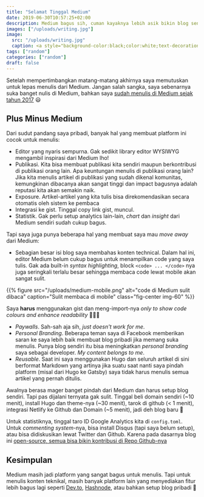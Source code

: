 ```yaml
---
title: "Selamat Tinggal Medium"
date: 2019-06-30T10:57:25+02:00
description: Medium bagus sih, cuman kayaknya lebih asik bikin blog sendiri 🥳
images: ["/uploads/writing.jpg"]
image:
  src: "/uploads/writing.jpg"
  caption: <a style="background-color:black;color:white;text-decoration:none;padding:4px 6px;font-family:-apple-system, BlinkMacSystemFont, &quot;San Francisco&quot;, &quot;Helvetica Neue&quot;, Helvetica, Ubuntu, Roboto, Noto, &quot;Segoe UI&quot;, Arial, sans-serif;font-size:12px;font-weight:bold;line-height:1.2;display:inline-block;border-radius:3px" href="https://unsplash.com/@nickmorrison?utm_medium=referral&amp;utm_campaign=photographer-credit&amp;utm_content=creditBadge" target="_blank" rel="noopener noreferrer" title="Download free do whatever you want high-resolution photos from Nick Morrison"><span style="display:inline-block;padding:2px 3px"><svg xmlns="http://www.w3.org/2000/svg" style="height:12px;width:auto;position:relative;vertical-align:middle;top:-2px;fill:white" viewBox="0 0 32 32"><title>unsplash-logo</title><path d="M10 9V0h12v9H10zm12 5h10v18H0V14h10v9h12v-9z"></path></svg></span><span style="display:inline-block;padding:2px 3px">Nick Morrison</span></a>
tags: ["random"]
categories: ["random"]
draft: false
---
```


Setelah mempertimbangkan matang-matang akhirnya saya memutuskan untuk lepas menulis dari Medium. Jangan salah sangka, saya sebenarnya suka banget nulis di Medium, bahkan saya [sudah menulis di Medium sejak tahun 2017](https://medium.com/@Dewey92) 😃

## Plus Minus Medium

Dari sudut pandang saya pribadi, banyak hal yang membuat platform ini cocok untuk menulis:

- Editor yang nyaris sempurna. Gak sedikit library editor WYSIWYG mengambil inspirasi dari Medium lho!
- Publikasi. Kita bisa membuat publikasi kita sendiri maupun berkontribusi di publikasi orang lain. Apa keuntungan menulis di publikasi orang lain? Jika kita menulis artikel di publikasi yang sudah dikenal komunitas, kemungkinan dibacanya akan sangat tinggi dan impact bagusnya adalah reputasi kita akan semakin naik.
- Exposure. Artikel-artikel yang kita tulis bisa direkomendasikan secara otomatis oleh sistem ke pembaca
- Integrasi ke gist. Tinggal copy link gist, muncul.
- Statistik. Gak perlu setup analytics lain-lain, _chart_ dan _insight_ dari Medium sendiri sudah cukup bagus.

Tapi saya juga punya beberapa hal yang membuat saya mau _move away_ dari Medium:

- Sebagian besar isi blog saya membahas konten technical. Dalam hal ini, editor Medium belum cukup bagus untuk menampilkan code yang saya tulis. Gak ada built-in _syntax highlighting_, block `<code> ... </code>` nya juga seringkali terlalu besar sehingga membaca code lewat mobile akan sangat sulit.

{{% figure src="/uploads/medium-mobile.png" alt="code di Medium sulit dibaca" caption="Sulit membaca di mobile" class="fig-center img-60" %}}

Saya **harus** menggunakan gist dan meng-import-nya _only to show code colours and enhance readability_ 🤦🏻‍♀️
- _Paywalls_. Sah-sah aja sih, _just doesn't work for me_.
- _Personal Branding_. Beberapa teman saya di Facebook memberikan saran ke saya lebih baik membuat blog pribadi jika memang suka menulis. Punya blog sendiri itu bisa meningkatkan _personal branding_ saya sebagai developer. _My content belongs to me_.
- _Reusable_. Saat ini saya menggunakan Hugo dan seluruh artikel di sini berformat Markdown yang artinya jika suatu saat nanti saya pindah platform (misal dari Hugo ke Gatsby) saya tidak harus menulis semua artikel yang pernah ditulis.

Awalnya berasa mager banget pindah dari Medium dan harus setup blog sendiri. Tapi pas dijalani ternyata gak sulit. Tinggal beli domain sendiri (~10 menit), install Hugo dan theme-nya (~30 menit), tarok di github (&lt; 1 menit), integrasi Netlify ke Github dan Domain (~5 menit), jadi deh blog baru 🎉

Untuk statistiknya, tinggal taro ID Google Analytics kita di `config.toml`. Untuk _commenting system_-nya, bisa install Disqus (tapi saya belum setup), atau bisa didiskusikan lewat Twitter dan Github. Karena pada dasarnya blog ini [open-source, semua bisa bikin kontribusi di Repo Github-nya](https://github.com/dewey92/jihad-waspada)

## Kesimpulan
Medium masih jadi platform yang sangat bagus untuk menulis. Tapi untuk menulis konten teknikal, masih banyak platform lain yang menyediakan fitur lebih bagus lagi seperti [Dev.to](https://dev.to), [Hashnode](https://hashnode.com/devblog), atau bahkan setup blog pribadi 🙂